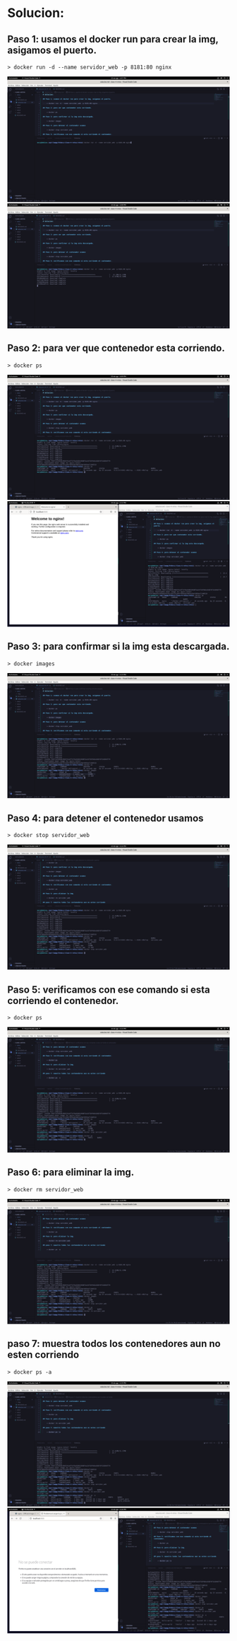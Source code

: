 # Solucion:

## Paso 1: usamos el docker run para crear la img, asigamos el puerto.

    > docker run -d --name servidor_web -p 8181:80 nginx

![paso 1](https://github.com/silvamariad/clase-4-retos/blob/main/reto1/img/1-1.png)
![paso 1-1](https://github.com/silvamariad/clase-4-retos/blob/main/reto1/img/1-2.png)

## Paso 2: para ver que contenedor esta corriendo.

    > docker ps
![paso 2](https://github.com/silvamariad/clase-4-retos/blob/main/reto1/img/2-1.png)
![paso 2-1](https://github.com/silvamariad/clase-4-retos/blob/main/reto1/img/2-2.png)

## Paso 3: para confirmar si la img esta descargada.

    > docker images
![paso 3](https://github.com/silvamariad/clase-4-retos/blob/main/reto1/img/3-1.png)

## Paso 4: para detener el contenedor usamos

    > docker stop servidor_web
![paso 4](https://github.com/silvamariad/clase-4-retos/blob/main/reto1/img/4-1.png)

## Paso 5: verificamos con ese comando si esta corriendo el contenedor.

    > docker ps
![paso 5](https://github.com/silvamariad/clase-4-retos/blob/main/reto1/img/5-1.png)

## Paso 6: para eliminar la img.

    > docker rm servidor_web
![paso 6](https://github.com/silvamariad/clase-4-retos/blob/main/reto1/img/6-1.png)

## paso 7: muestra todos los contenedores aun no esten corriendo

    > docker ps -a
![paso 7](https://github.com/silvamariad/clase-4-retos/blob/main/reto1/img/7-1.png)
![paso 7-1](https://github.com/silvamariad/clase-4-retos/blob/main/reto1/img/7-2.png)